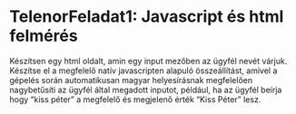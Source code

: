 # TelenorFeladat1: Javascript és html felmérés

Készítsen egy html oldalt, amin egy input mezőben az ügyfél nevét várjuk. Készítse el a megfelelő
natív javascripten alapuló összeállítást, amivel a gépelés során automatikusan magyar helyesírásnak
megfelelően nagybetűsíti az ügyfél által megadott inputot, például, ha az ügyfél beírja hogy “kiss
péter” a megfelelő és megjelenő érték “Kiss Péter” lesz. 
